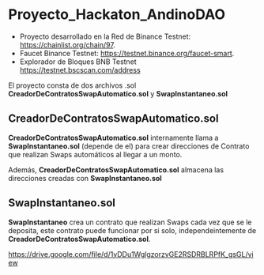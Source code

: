 # Proyecto_Hackaton_AndinoDAO

- Proyecto desarrollado en la Red de Binance Testnet: https://chainlist.org/chain/97.
- Faucet Binance Testnet: https://testnet.binance.org/faucet-smart.
- Explorador de Bloques BNB Testnet https://testnet.bscscan.com/address

El proyecto consta de dos archivos .sol  **CreadorDeContratosSwapAutomatico.sol** y **SwapInstantaneo.sol**

## CreadorDeContratosSwapAutomatico.sol

**CreadorDeContratosSwapAutomatico.sol** internamente llama a  **SwapInstantaneo.sol** (depende de el) para  crear direcciones de Contrato que realizan  Swaps automáticos al llegar a un monto.

Además, **CreadorDeContratosSwapAutomatico.sol** almacena las direcciones creadas con **SwapInstantaneo.sol**
 
## SwapInstantaneo.sol
**SwapInstantaneo** crea un contrato que realizan Swaps cada vez que se le deposita, este contrato puede funcionar por si solo, independeintemente de **CreadorDeContratosSwapAutomatico.sol**.



https://drive.google.com/file/d/1yDDu1WglgzorzvGE2RSDRBLRPfK_gsGL/view
